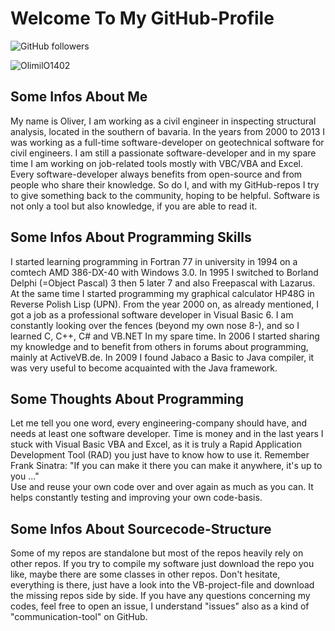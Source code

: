 # Welcome To My GitHub-Profile  
  
![GitHub followers](https://img.shields.io/github/followers/OlimilO1402?style=social)
<p align="left"> <img src="https://komarev.com/ghpvc/?username=OlimilO1402&label=Profile%20views&color=0e75b6&style=flat" alt="OlimilO1402" /> </p>  

## Some Infos About Me  
My name is Oliver, I am working as a civil engineer in inspecting structural analysis, located in the southern of bavaria.
In the years from 2000 to 2013 I was working as a full-time software-developer on geotechnical software for civil engineers. 
I am still a passionate software-developer and in my spare time I am working on job-related tools mostly with VBC/VBA and Excel.
Every software-developer always benefits from open-source and from people who share their knowledge. 
So do I, and with my GitHub-repos I try to give something back to the community, hoping to be helpful.
Software is not only a tool but also knowledge, if you are able to read it.
  
## Some Infos About Programming Skills  
I started learning programming in Fortran 77 in university in 1994 on a comtech AMD 386-DX-40 with Windows 3.0. 
In 1995 I switched to Borland Delphi (=Object Pascal) 3 then 5 later 7 and also Freepascal with Lazarus.
At the same time I started programming my graphical calculator HP48G in Reverse Polish Lisp (UPN).
From the year 2000 on, as already mentioned, I got a job as a professional software developer in Visual Basic 6.
I am constantly looking over the fences (beyond my own nose 8-), and so I learned C, C++, C# and VB.NET In my spare time.
In 2006 I started sharing my knowledge and to benefit from others in forums about programming, mainly at ActiveVB.de.
In 2009 I found Jabaco a Basic to Java compiler, it was very useful to become acquainted with the Java framework.
  
## Some Thoughts About Programming  
Let me tell you one word, every engineering-company should have, and needs at least one software developer. 
Time is money and in the last years I stuck with Visual Basic VBA and Excel, as it is truly a Rapid Application Development Tool 
(RAD) you just have to know how to use it. Remember Frank Sinatra: "If you can make it there you can make it anywhere, it's up to you ..."  
Use and reuse your own code over and over again as much as you can. It helps constantly testing and improving your own code-basis.
  
## Some Infos About Sourcecode-Structure  
Some of my repos are standalone but most of the repos heavily rely on other repos. 
If you try to compile my software just download the repo you like, maybe there are some classes in other repos. 
Don't hesitate, everything is there, just have a look into the VB-project-file and download the missing repos side by side. 
If you have any questions concerning my codes, feel free to open an issue, I understand "issues" also as a kind of "communication-tool" on GitHub. 
  